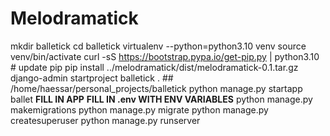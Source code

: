 # Melodramatick
mkdir balletick
cd balletick
virtualenv --python=python3.10 venv
source venv/bin/activate
curl -sS https://bootstrap.pypa.io/get-pip.py | python3.10  # update pip
pip install ../melodramatick/dist/melodramatick-0.1.tar.gz
django-admin startproject balletick .    ## /home/haessar/personal_projects/balletick
python manage.py startapp ballet
**FILL IN APP**
**FILL IN .env WITH ENV VARIABLES**
python manage.py makemigrations
python manage.py migrate
python manage.py createsuperuser
python manage.py runserver
